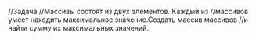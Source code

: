 //Задача
//Массивы состоят из двух элементов. Каждый из 
//массивов умеет находить максимальное значение.Создать массив массивов 
//и найти сумму их максимальных значений.
 
